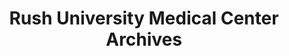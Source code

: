 ---
layout: repo
title: "Rush University Medical Center Archives"
id: 15396
permalink: repos/15396/
---